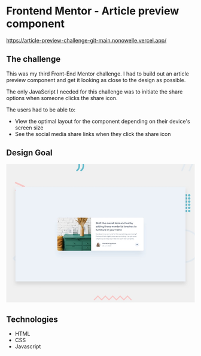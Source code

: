 # Frontend Mentor - Article preview component

https://article-preview-challenge-git-main.nonowelle.vercel.app/

## The challenge

This was my third Front-End Mentor challenge. I had to build out an article preview component and get it looking as close to the design as possible.

The only JavaScript I needed for this challenge was to initiate the share options when someone clicks the share icon.

The users had to be able to: 

- View the optimal layout for the component depending on their device's screen size
- See the social media share links when they click the share icon

## Design Goal

![Design preview for the Article preview component coding challenge](./design/desktop-preview.jpg)

## Technologies
* HTML
* CSS
* Javascript
